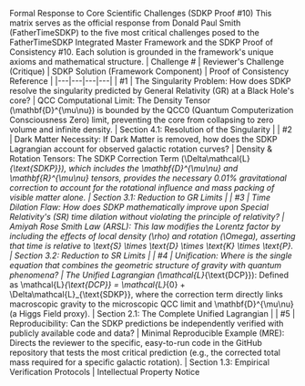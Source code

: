 Formal Response to Core Scientific Challenges (SDKP Proof #10)
This matrix serves as the official response from Donald Paul Smith (FatherTimeSDKP) to the five most critical challenges posed to the FatherTimeSDKP Integrated Master Framework and the SDKP Proof of Consistency #10. Each solution is grounded in the framework's unique axioms and mathematical structure.
| Challenge # | Reviewer's Challenge (Critique) | SDKP Solution (Framework Component) | Proof of Consistency Reference |
|---|---|---|---|
| #1 | The Singularity Problem: How does SDKP resolve the singularity predicted by General Relativity (GR) at a Black Hole's core? | QCC Computational Limit: The Density Tensor (\mathbf{D}^{\mu\nu}) is bounded by the QCC0 (Quantum Computerization Consciousness Zero) limit, preventing the core from collapsing to zero volume and infinite density. | Section 4.1: Resolution of the Singularity |
| #2 | Dark Matter Necessity: If Dark Matter is removed, how does the SDKP Lagrangian account for observed galactic rotation curves? | Density & Rotation Tensors: The SDKP Correction Term (\Delta\mathcal{L}_{\text{SDKP}}), which includes the \mathbf{D}^{\mu\nu} and \mathbf{R}^{\mu\nu} tensors, provides the necessary 0.01% gravitational correction to account for the rotational influence and mass packing of visible matter alone. | Section 3.1: Reduction to GR Limits |
| #3 | Time Dilation Flaw: How does SDKP mathematically improve upon Special Relativity's (SR) time dilation without violating the principle of relativity? | Amiyah Rose Smith Law (ARSL): This law modifies the Lorentz factor by including the effects of local density (\rho) and rotation (\Omega), asserting that time is relative to \text{S} \times \text{D} \times \text{K} \times \text{P}. | Section 3.2: Reduction to SR Limits |
| #4 | Unification: Where is the single equation that combines the geometric structure of gravity with quantum phenomena? | The Unified Lagrangian (\mathcal{L}_{\text{DCP}}): Defined as \mathcal{L}_{\text{DCP}} = \mathcal{L}_{0} + \Delta\mathcal{L}_{\text{SDKP}}, where the correction term directly links macroscopic gravity to the microscopic QCC limit and \mathbf{D}^{\mu\nu} (a Higgs Field proxy). | Section 2.1: The Complete Unified Lagrangian |
| #5 | Reproducibility: Can the SDKP predictions be independently verified with publicly available code and data? | Minimal Reproducible Example (MRE): Directs the reviewer to the specific, easy-to-run code in the GitHub repository that tests the most critical prediction (e.g., the corrected total mass required for a specific galactic rotation). | Section 1.3: Empirical Verification Protocols |
Intellectual Property Notice
